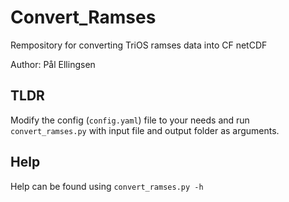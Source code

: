 # Convert_Ramses
Rempository for converting TriOS ramses data into CF netCDF

Author: Pål Ellingsen

## TLDR
Modify the config (`config.yaml`) file to your needs and
run `convert_ramses.py` with input file and output folder as arguments.


## Help
Help can be found using `convert_ramses.py -h`
